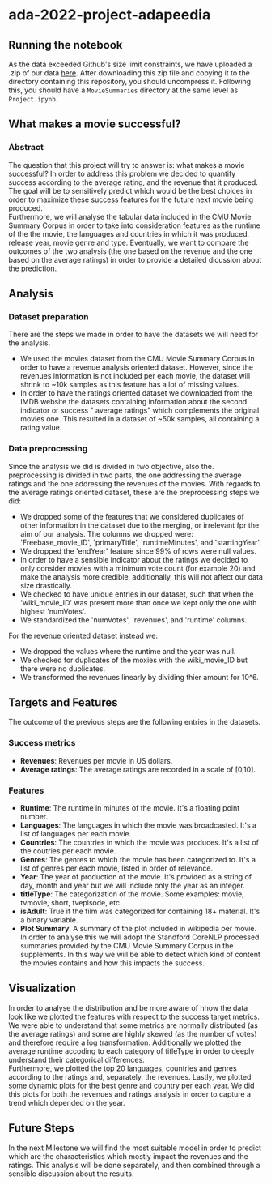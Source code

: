 # ada-2022-project-adapeedia

## Running the notebook
As the data exceeded Github's size limit constraints, we have uploaded a .zip of our data [here](https://drive.google.com/file/d/1JnCBDjjLFgyH-aWAudfuxixdQzEAczms/view?usp=sharing). After downloading this zip file and copying it to the directory containing this repository, you should uncompress it. Following this, you should have a `MovieSummaries` directory at the same level as `Project.ipynb`.

## What makes a movie successful?

### Abstract
The question that this project will try to answer is: what makes a movie successful? In order to address this problem we decided to quantify success according to the average rating, and the revenue that it produced. The goal will be to sensitively predict which would be the best choices in order to maximize these success features for the future next movie being produced.  
Furthermore, we will analyse the tabular data included in the CMU Movie Summary Corpus in order to take into consideration features as the runtime of the the movie, the languages and countries in which it was produced, release year, movie genre and type.
Eventually, we want to compare the outcomes of the two analysis (the one based on the revenue and the one based on the average ratings) in order to provide a detailed dicussion about the prediction.

## Analysis

### Dataset preparation
There are the steps we made in order to have the datasets we will need for the analysis.  
* We used the movies dataset from the CMU Movie Summary Corpus in order to have a revenue analysis oriented dataset. However, since the revenues information is not included per each movie, the dataset will shrink to ~10k samples as this feature has a lot of missing values.  
* In order to have the ratings oriented dataset we downloaded from the IMDB website the datasets containing information about the second indicator or success " average ratings" which complements the original movies one. This resulted in a dataset of ~50k samples, all containing a rating value.  

### Data preprocessing

Since the analysis we did is divided in two objective, also the. preprocessing is divided in two parts, the one addressing the average ratings and the one addressing the revenues of the movies.
With regards to the average ratings oriented dataset, these are the preprocessing steps we did:  
* We dropped some of the features that we considered duplicates of other information in the dataset due to the merging, or irrelevant fpr the aim of our analysis. The columns we dropped were: 'Freebase_movie_ID', 'primaryTitle', 'runtimeMinutes', and 'startingYear'.  
* We dropped the 'endYear' feature since 99% of rows were null values.  
* In order to have a sensible indicator about the ratings we decided to only consider movies with a minimum vote count (for example 20) and make the analysis more credible, additionally, this will not affect our data size drastically.  
* We checked to have unique entries in our dataset, such that when the 'wiki_movie_ID' was present more than once we kept only the one with highest 'numVotes'.  
* We standardized the 'numVotes', 'revenues', and 'runtime' columns.  

For the revenue oriented dataset instead we:
* We dropped the values where the runtime and the year was null.
* We checked for duplicates of the moxies with the wiki_movie_ID but there were no duplicates.
* We transformed the revenues linearly by dividing thier amount for 10^6.

## Targets and Features
The outcome of the previous steps are the following entries in the datasets. 
### Success metrics
* **Revenues**: Revenues per movie in US dollars.
* **Average ratings**: The average ratings are recorded in a scale of [0,10].

### Features
* **Runtime**: The runtime in minutes of the movie. It's a floating point number.
* **Languages**: The languages in which the movie was broadcasted. It's a list of languages per each movie.
* **Countries**: The countries in which the movie was produces. It's a list of the coutries per each movie.
* **Genres**: The genres to which the movie has been categorized to. It's a list of genres per each movie, listed in order of relevance.
* **Year**: The year of production of the movie. It's provided as a string of day, month and year but we will include only the year as an integer.
* **titleType**: The categorization of the movie. Some examples: movie, tvmovie, short, tvepisode, etc.
* **isAdult**: True if the film was categorized for containing 18+ material. It's a binary variable.
* **Plot Summary**: A summary of the plot included in wikipedia per movie. In order to analyse this we will adopt the Standford CoreNLP processed summaries provided by the CMU Movie Summary Corpus in the supplements. In this way we will be able to detect which kind of content the movies contains and how this impacts the success.

## Visualization
In order to analyse the distribution and be more aware of hhow the data look like we plotted the features with respect to the success target metrics. 
We were able to understand that some metrics are normally distributed (as the average ratings) and some are highly skewed (as the number of votes) and therefore require a log transformation. Additionally we plotted the average runtime accoding to each category of titleType in order to deeply understand their categorical differences.  
Furthermore, we plotted the top 20 languages, countries and genres according to the ratings and, separately, the revenues.
Lastly, we plotted some dynamic plots for the best genre and country per each year. We did this plots for both the revenues and ratings analysis in order to capture a trend which depended on the year.

## Future Steps
In the next Milestone we will find the most suitable model in order to predict which are the characteristics which mostly impact the revenues and the ratings. This analysis will be done separately, and then combined through a sensible discussion about the results.






